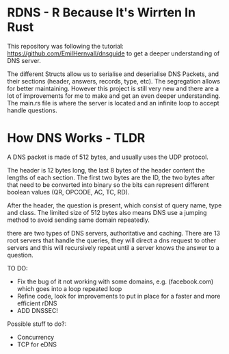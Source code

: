 # RDNS - R Because It's Wirrten In Rust #
This repository was following the tutorial: https://github.com/EmilHernvall/dnsguide to get a deeper understanding of DNS server.

The different Structs allow us to serialise and deserialise DNS Packets, and their sections
(header, answers, records, type, etc). The segregation allows for better maintaining. However this project is still very new and there are a lot of improvements for me to make and get an even deeper understanding. The main.rs file is where the server is located and an infinite loop to accept handle questions.

# How DNS Works - TLDR
A DNS packet is made of 512 bytes, and usually uses the UDP protocol. 

The header is 12 bytes long, the last 8 bytes of the header content the lengths of each section. The first two bytes are the ID, the two bytes after that need to be converted into binary so the bits can represent different boolean values (QR, OPCODE, AC, TC, RD).

After the header, the question is present, which consist of query name, type and class.  The limited size of 512 bytes also means DNS use a jumping method to avoid sending same domain repeatedly.

there are two types of DNS servers, authoritative and caching. There are 13 root servers that handle the queries, they will direct a dns request to other servers and this will recursively repeat until a server knows the answer to a question.

TO DO:
 - Fix the bug of it not working with some domains, e.g. (facebook.com) which goes into a loop repeated loop
 - Refine code, look for improvements to put in place for a faster and more efficient rDNS
 - ADD DNSSEC!

Possible stuff to do?:
 - Concurrency
 - TCP for eDNS